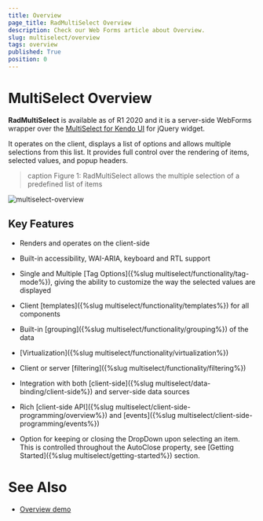```yaml
---
title: Overview
page_title: RadMultiSelect Overview
description: Check our Web Forms article about Overview.
slug: multiselect/overview
tags: overview
published: True
position: 0
---
```


# MultiSelect Overview

**RadMultiSelect** is available as of R1 2020 and it is a server-side WebForms wrapper over the [MultiSelect for Kendo UI](https://docs.telerik.com/kendo-ui/controls/editors/multiselect/overview) for jQuery widget.

It operates on the client, displays a list of options and allows multiple selections from this list. It provides full control over the rendering of items, selected values, and popup headers.

>caption Figure 1: RadMultiSelect allows the multiple selection of a predefined list of items

![multiselect-overview](images/multiselect-overview.gif)

## Key Features

* Renders and operates on the client-side

* Built-in accessibility, WAI-ARIA, keyboard and RTL support

* Single and Multiple [Tag Options]({%slug multiselect/functionality/tag-mode%}), giving the ability to customize the way the selected values are displayed

* Client [templates]({%slug multiselect/functionality/templates%}) for all components

* Built-in [grouping]({%slug multiselect/functionality/grouping%}) of the data

* [Virtualization]({%slug multiselect/functionality/virtualization%})

* Client or server [filtering]({%slug multiselect/functionality/filtering%})

* Integration with both [client-side]({%slug multiselect/data-binding/client-side%}) and server-side data sources

* Rich [client-side API]({%slug multiselect/client-side-programming/overview%}) and [events]({%slug multiselect/client-side-programming/events%})

* Option for keeping or closing the DropDown upon selecting an item. This is controlled throughout the AutoClose property, see [Getting Started]({%slug multiselect/getting-started%}) section.


# See Also

 * [Overview demo](https://demos.telerik.com/aspnet-ajax/multiselect/overview/defaultcs.aspx)
